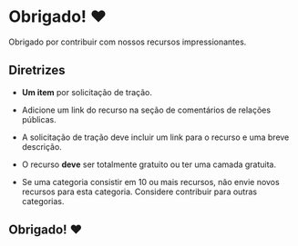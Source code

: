 # Obrigado! ❤️

Obrigado por contribuir com nossos recursos impressionantes.

## Diretrizes

- **Um item** por solicitação de tração.

- Adicione um link do recurso na seção de comentários de relações públicas.
  
- A solicitação de tração deve incluir um link para o recurso e uma breve descrição.

- O recurso **deve** ser totalmente gratuito ou ter uma camada gratuita.

- Se uma categoria consistir em 10 ou mais recursos, não envie novos recursos para esta categoria. Considere contribuir para outras categorias.

## Obrigado! ❤️
